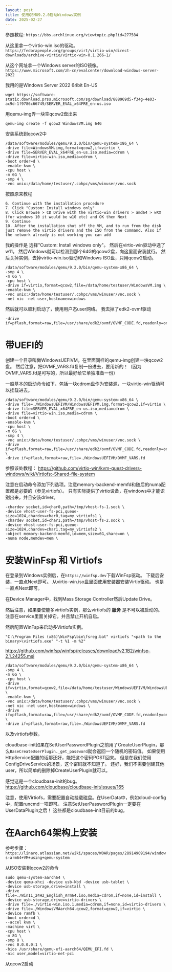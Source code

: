 ```yaml
---
layout: post
title: 使用QEMU9.2.0启动Windows实例
date: 2025-02-27
---
```


参照教程: 
`https://bbs.archlinux.org/viewtopic.php?id=277584`

从这里拿一个virtio-win.iso的驱动。
`https://fedorapeople.org/groups/virt/virtio-win/direct-downloads/archive-virtio/virtio-win-0.1.266-1/`

从这个网址拿一个Windows server的ISO镜像。
`https://www.microsoft.com/zh-cn/evalcenter/download-windows-server-2022`

我用的是Windows Server 2022 64bit En-US
```shell
wget https://software-static.download.prss.microsoft.com/sg/download/888969d5-f34g-4e03-ac9d-1f9786c66749/SERVER_EVAL_x64FRE_en-us.iso
```

用qemu-img弄一块空qcow2盘出来
```shell
qemu-img create -f qcow2 WindowsVM.img 64G
```

安装系统到qcow2中
```shell
/data/software/modules/qemu/9.2.0/bin/qemu-system-x86_64 \
-drive file=WindowsVM.img,format=qcow2,if=virtio \
-drive file=SERVER_EVAL_x64FRE_en-us.iso,media=cdrom \
-drive file=virtio-win.iso,media=cdrom \
-boot order=d \
-enable-kvm \
-cpu host \
-m 6G \
-smp 4 \
-vnc unix:/data/home/testuser/.cohpc/vms/winuser/vnc.sock
```

按照原来教程
```
6. Continue with the installation procedure
7. Click "Custom: Install windows only"
8. Click Browse > CD Drive with the virtio-win drivers > amd64 > wXX (for windows 10 it would be w10 etc) and OK then Next
9. Continue
10. After the installation shut off the VM, and to run from the disk just remove the virtio drivers and the ISO from the command. Also if the network already is not working you can add
```

我的操作是
选择"Custom: Install windows only"。
然后在virtio-win驱动中选了w11。
然后Windows就可以检测到那个64G的qcow2盘，向这里面安装就行。
然后关掉实例，去掉virtio-win.iso驱动和Windows ISO盘，只用qcow2启动。

```shell
/data/software/modules/qemu/9.2.0/bin/qemu-system-x86_64 \
-smp 4 \
-m 6G \
-cpu host \
-drive if=virtio,format=qcow2,file=/data/home/testuser/WindowsVM.img \
-enable-kvm \
-vnc unix:/data/home/testuser/.cohpc/vms/winuser/vnc.sock \
-net nic -net user,hostname=windows
```
然后就可以顺利启动了，使用用户态user网络。
我去掉了edk2-ovmf驱动
```
-drive if=pflash,format=raw,file=/usr/share/edk2/ovmf/OVMF_CODE.fd,readonly=on
```

# 带UEFI的

创建一个目录叫做WindowsUEFIVM，在里面同样的qemu-img创建一块qcow2盘。
然后注意，把OVMF_VARS.fd复制一份进去，要用新的！（因为OVMF_VARS.fd是可写的，所以最好给它单独准备一份）

一般基本的启动命令如下，包括一块cdrom盘作为安装源，一块virtio-win驱动可以挂载进去。
```shell
/data/software/modules/qemu/9.2.0/bin/qemu-system-x86_64 \
-drive file=./WindowsUEFIVM/WindowsUEFIVM.img,format=qcow2,if=virtio \
-drive file=SERVER_EVAL_x64FRE_en-us.iso,media=cdrom \
-drive file=virtio-win.iso,media=cdrom \
-boot order=d \
-enable-kvm \
-cpu host \
-m 6G \
-smp 4 \
-vnc unix:/data/home/testuser/.cohpc/vms/winuser/vnc.sock \
-drive if=pflash,format=raw,file=/usr/share/edk2/ovmf/OVMF_CODE.fd,readonly=on \
-drive if=pflash,format=raw,file=./WindowsUEFIVM/OVMF_VARS.fd
```

参照该处教程：
https://github.com/virtio-win/kvm-guest-drivers-windows/wiki/Virtiofs:-Shared-file-system


注意在启动命令添加下列选项。注意memory-backend-memfd和随后的numa配置都是必要的（参见virtiofs）。
只有实际提供了virtio设备，在windows中才能识别出来，并且安装driver。
```
-chardev socket,id=char0,path=/tmp/vhost-fs-1.sock \
-device vhost-user-fs-pci,queue-size=1024,chardev=char0,tag=my_virtiofs1 \
-chardev socket,id=char1,path=/tmp/vhost-fs-2.sock \
-device vhost-user-fs-pci,queue-size=1024,chardev=char1,tag=my_virtiofs2 \
-object memory-backend-memfd,id=mem,size=6G,share=on \
-numa node,memdev=mem \
```

# 安装WinFsp 和 Virtiofs

在登录到Windows实例后，在`https://winfsp.dev`下载WinFsp驱动。
下载后安装，一直点Next即可。
从virtio-win.iso盘里面使用安装器安装Virtio驱动。
也是一直点Next即可。

在Device Manager中，找到Mass Storage Controller然后Update Drive。

然后注意，如果要使能多virtiofs实例，那么virtiofs的 **服务** 是不可以被启动的。
注意在service里面关掉它。并且禁止开机自启。

然后配置WinFsp来启动多Virtiofs实例。
```shell
"C:\Program Files (x86)\WinFsp\bin\fsreg.bat" virtiofs "<path to the binary>\virtiofs.exe" "-t %1 -m %2"
```

https://github.com/winfsp/winfsp/releases/download/v2.1B2/winfsp-2.1.24255.msi


```shell
/data/software/modules/qemu/9.2.0/bin/qemu-system-x86_64 \
-smp 4 \
-m 6G \
-cpu host \
-drive if=virtio,format=qcow2,file=/data/home/testuser/WindowsUEFIVM/WindowsUEFIVM.img \
-enable-kvm \
-vnc unix:/data/home/testuser/.cohpc/vms/winuser/vnc.sock \
-net nic -net user,hostname=windows \
-drive if=pflash,format=raw,file=/usr/share/edk2/ovmf/OVMF_CODE.fd,readonly=on \
-drive if=pflash,format=raw,file=./WindowsUEFIVM/OVMF_VARS.fd
```

以及virtiofs参数。

cloudbase-init如果在SetUserPasswordPlugin之前用了CreateUserPlugin，那么`BaseCreateUserPlugin._get_password`就会返回一个随机的密码值。
如果使用HttpService配置的话那还好，能把这个密码POST回来。
但是在我们使用ConfigDriveService的场景，这个密码就不知道了。
还好，我们不需要创建其他user，所以简单的删除掉CreateUserPlugin就可以。

感觉这是一个cloudbase-init的bug。
https://github.com/cloudbase/cloudbase-init/issues/165

注意，使用Virtiofs，需要配置自动挂载磁盘。在UserData中，例如cloud-config中，配置runcmd一项即可。
注意SetUserPasswordPlugin一定要在UserDataPlugin之后！
这些都是cloudbase-init目前的bug。

# 在Aarch64架构上安装
参考步骤：
`https://linaro.atlassian.net/wiki/spaces/WOAR/pages/28914909194/windows-arm64+VM+using+qemu-system`

从ISO安装到qcow2的命令
```shell
sudo qemu-system-aarch64 \
-device qemu-xhci -device usb-kbd -device usb-tablet \
-device usb-storage,drive=install \
-drive file=./Win11_24H2_English_Arm64.iso,media=cdrom,if=none,id=install \
-device usb-storage,drive=virtio-drivers \
-drive file=./virtio-win.iso.1,media=cdrom,if=none,id=virtio-drivers \
-drive file=./WindowsVMAarch64.qcow2,format=qcow2,if=virtio \
-device ramfb \
-boot order=d \
--accel kvm \
-machine virt \
-cpu host \
-m 8G \
-smp 8 \
-vnc 0.0.0.0:1 \
-bios /usr/share/qemu-efi-aarch64/QEMU_EFI.fd \
-nic user,model=virtio-net-pci
```

从qcow2启动
